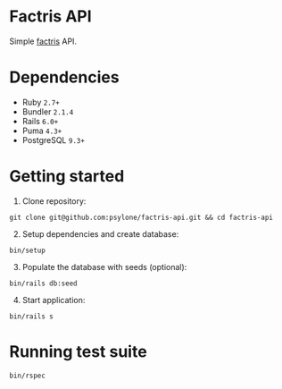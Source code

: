 # Factris API

Simple [factris](https://factris.com) API.

# Dependencies

- Ruby `2.7+`
- Bundler `2.1.4`
- Rails `6.0+`
- Puma `4.3+`
- PostgreSQL `9.3+`

# Getting started

1. Clone repository:

```
git clone git@github.com:psylone/factris-api.git && cd factris-api
```

2. Setup dependencies and create database:

```
bin/setup
```

3. Populate the database with seeds (optional):

```
bin/rails db:seed
```

4. Start application:

```
bin/rails s
```

# Running test suite

```
bin/rspec
```
